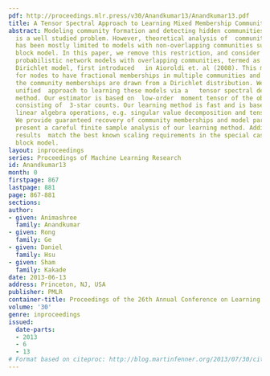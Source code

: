 ```yaml
---
pdf: http://proceedings.mlr.press/v30/Anandkumar13/Anandkumar13.pdf
title: A Tensor Spectral Approach to Learning Mixed Membership Community Models
abstract: Modeling community formation and detecting hidden communities in networks
  is a well studied problem. However, theoretical analysis of  community detection
  has been mostly limited to models with non-overlapping communities such as the stochastic
  block model. In this paper, we remove this restriction, and consider a family of
  probabilistic network models with overlapping communities, termed as the mixed membership
  Dirichlet model, first introduced   in Aioroldi et. al (2008). This model allows
  for nodes to have fractional memberships in multiple communities and assumes that
  the community memberships are drawn from a Dirichlet distribution. We propose a
  unified  approach to learning these models via a   tensor spectral decomposition
  method. Our estimator is based on  low-order  moment tensor of the observed network,
  consisting of  3-star counts. Our learning method is fast and is based on   simple
  linear algebra operations, e.g. singular value decomposition and tensor power iterations.
  We provide guaranteed recovery of community memberships and model parameters and
  present a careful finite sample analysis of our learning method. Additionally, our
  results  match the best known scaling requirements in the special case of the stochastic
  block model.
layout: inproceedings
series: Proceedings of Machine Learning Research
id: Anandkumar13
month: 0
firstpage: 867
lastpage: 881
page: 867-881
sections: 
author:
- given: Animashree
  family: Anandkumar
- given: Rong
  family: Ge
- given: Daniel
  family: Hsu
- given: Sham
  family: Kakade
date: 2013-06-13
address: Princeton, NJ, USA
publisher: PMLR
container-title: Proceedings of the 26th Annual Conference on Learning Theory
volume: '30'
genre: inproceedings
issued:
  date-parts:
  - 2013
  - 6
  - 13
# Format based on citeproc: http://blog.martinfenner.org/2013/07/30/citeproc-yaml-for-bibliographies/
---
```

